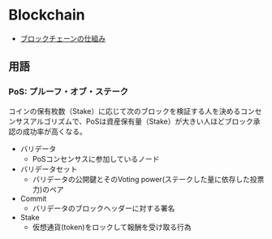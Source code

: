 # Blockchain

- [ブロックチェーンの仕組み](https://www.nttdata.com/jp/ja/services/blockchain/002/)

## 用語
### PoS: プルーフ・オブ・ステーク
コインの保有枚数（Stake）に応じて次のブロックを検証する人を決めるコンセンサスアルゴリズムで、PoSは資産保有量（Stake）が大きい人ほどブロック承認の成功率が高くなる。

- バリデータ
  - PoSコンセンサスに参加しているノード
- バリデータセット
  - バリデータの公開鍵とそのVoting power(ステークした量に依存した投票力)のペア
- Commit
  - バリデータのブロックヘッダーに対する署名
- Stake
  - 仮想通貨(token)をロックして報酬を受け取る行為